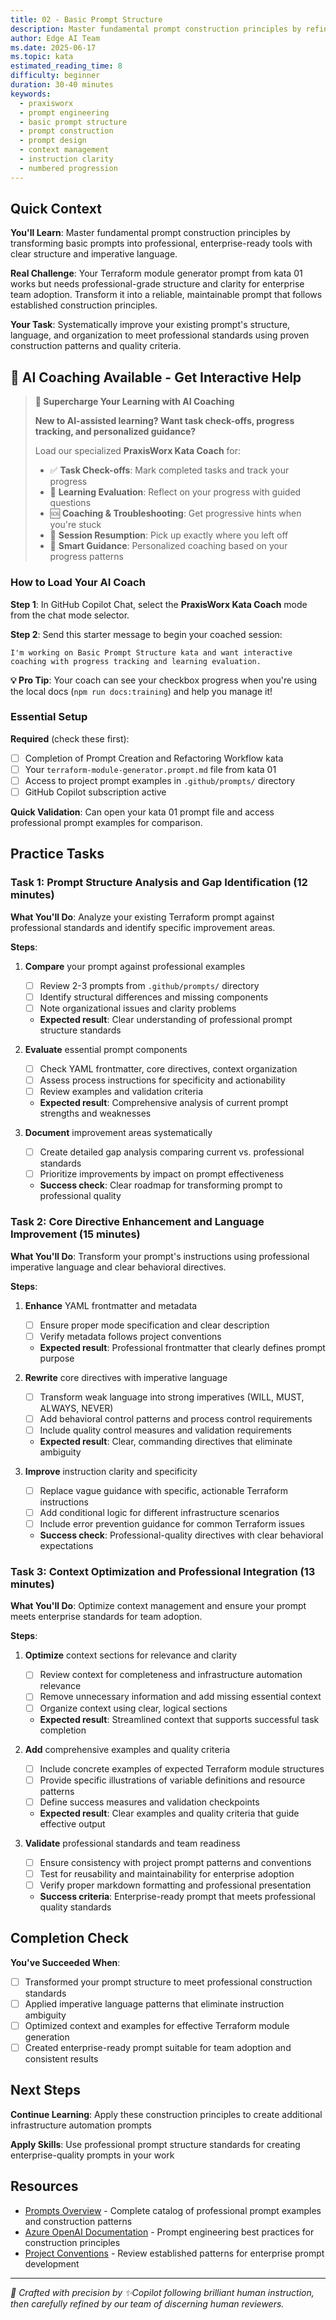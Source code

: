 ```yaml
---
title: 02 - Basic Prompt Structure
description: Master fundamental prompt construction principles by refining and optimizing the Terraform module generator prompt created in kata 01
author: Edge AI Team
ms.date: 2025-06-17
ms.topic: kata
estimated_reading_time: 8
difficulty: beginner
duration: 30-40 minutes
keywords:
  - praxisworx
  - prompt engineering
  - basic prompt structure
  - prompt construction
  - prompt design
  - context management
  - instruction clarity
  - numbered progression
---
```


## Quick Context

**You'll Learn**: Master fundamental prompt construction principles by transforming basic prompts into professional, enterprise-ready tools with clear structure and imperative language.

**Real Challenge**: Your Terraform module generator prompt from kata 01 works but needs professional-grade structure and clarity for enterprise team adoption. Transform it into a reliable, maintainable prompt that follows established construction principles.

**Your Task**: Systematically improve your existing prompt's structure, language, and organization to meet professional standards using proven construction patterns and quality criteria.

## 🤖 AI Coaching Available - Get Interactive Help

> **🚀 Supercharge Your Learning with AI Coaching**
>
> **New to AI-assisted learning? Want task check-offs, progress tracking, and personalized guidance?**
>
> Load our specialized **PraxisWorx Kata Coach** for:
>
> - ✅ **Task Check-offs**: Mark completed tasks and track your progress
> - 🎯 **Learning Evaluation**: Reflect on your progress with guided questions
> - 🆘 **Coaching & Troubleshooting**: Get progressive hints when you're stuck
> - 🔄 **Session Resumption**: Pick up exactly where you left off
> - 🧭 **Smart Guidance**: Personalized coaching based on your progress patterns

### How to Load Your AI Coach

**Step 1**: In GitHub Copilot Chat, select the **PraxisWorx Kata Coach** mode from the chat mode selector.

**Step 2**: Send this starter message to begin your coached session:

```text
I'm working on Basic Prompt Structure kata and want interactive coaching with progress tracking and learning evaluation.
```

**💡 Pro Tip**: Your coach can see your checkbox progress when you're using the local docs (`npm run docs:training`) and help you manage it!

### Essential Setup

**Required** (check these first):

- [ ] Completion of Prompt Creation and Refactoring Workflow kata
- [ ] Your `terraform-module-generator.prompt.md` file from kata 01
- [ ] Access to project prompt examples in `.github/prompts/` directory
- [ ] GitHub Copilot subscription active

**Quick Validation**: Can open your kata 01 prompt file and access professional prompt examples for comparison.

## Practice Tasks

### Task 1: Prompt Structure Analysis and Gap Identification (12 minutes)

**What You'll Do**: Analyze your existing Terraform prompt against professional standards and identify specific improvement areas.

**Steps**:

1. **Compare** your prompt against professional examples
   - [ ] Review 2-3 prompts from `.github/prompts/` directory
   - [ ] Identify structural differences and missing components
   - [ ] Note organizational issues and clarity problems
   - **Expected result**: Clear understanding of professional prompt structure standards

2. **Evaluate** essential prompt components
   - [ ] Check YAML frontmatter, core directives, context organization
   - [ ] Assess process instructions for specificity and actionability
   - [ ] Review examples and validation criteria
   - **Expected result**: Comprehensive analysis of current prompt strengths and weaknesses

3. **Document** improvement areas systematically
   - [ ] Create detailed gap analysis comparing current vs. professional standards
   - [ ] Prioritize improvements by impact on prompt effectiveness
   - **Success check**: Clear roadmap for transforming prompt to professional quality

### Task 2: Core Directive Enhancement and Language Improvement (15 minutes)

**What You'll Do**: Transform your prompt's instructions using professional imperative language and clear behavioral directives.

**Steps**:

1. **Enhance** YAML frontmatter and metadata
   - [ ] Ensure proper mode specification and clear description
   - [ ] Verify metadata follows project conventions
   - **Expected result**: Professional frontmatter that clearly defines prompt purpose

2. **Rewrite** core directives with imperative language
   - [ ] Transform weak language into strong imperatives (WILL, MUST, ALWAYS, NEVER)
   - [ ] Add behavioral control patterns and process control requirements
   - [ ] Include quality control measures and validation requirements
   - **Expected result**: Clear, commanding directives that eliminate ambiguity

3. **Improve** instruction clarity and specificity
   - [ ] Replace vague guidance with specific, actionable Terraform instructions
   - [ ] Add conditional logic for different infrastructure scenarios
   - [ ] Include error prevention guidance for common Terraform issues
   - **Success check**: Professional-quality directives with clear behavioral expectations

### Task 3: Context Optimization and Professional Integration (13 minutes)

**What You'll Do**: Optimize context management and ensure your prompt meets enterprise standards for team adoption.

**Steps**:

1. **Optimize** context sections for relevance and clarity
   - [ ] Review context for completeness and infrastructure automation relevance
   - [ ] Remove unnecessary information and add missing essential context
   - [ ] Organize context using clear, logical sections
   - **Expected result**: Streamlined context that supports successful task completion

2. **Add** comprehensive examples and quality criteria
   - [ ] Include concrete examples of expected Terraform module structures
   - [ ] Provide specific illustrations of variable definitions and resource patterns
   - [ ] Define success measures and validation checkpoints
   - **Expected result**: Clear examples and quality criteria that guide effective output

3. **Validate** professional standards and team readiness
   - [ ] Ensure consistency with project prompt patterns and conventions
   - [ ] Test for reusability and maintainability for enterprise adoption
   - [ ] Verify proper markdown formatting and professional presentation
   - **Success criteria**: Enterprise-ready prompt that meets professional quality standards

## Completion Check

**You've Succeeded When**:

- [ ] Transformed your prompt structure to meet professional construction standards
- [ ] Applied imperative language patterns that eliminate instruction ambiguity
- [ ] Optimized context and examples for effective Terraform module generation
- [ ] Created enterprise-ready prompt suitable for team adoption and consistent results

## Next Steps

**Continue Learning**: Apply these construction principles to create additional infrastructure automation prompts

**Apply Skills**: Use professional prompt structure standards for creating enterprise-quality prompts in your work

## Resources

- [Prompts Overview](/.github/prompts/README.md) - Complete catalog of professional prompt examples and construction patterns
- [Azure OpenAI Documentation][prompt-engineering-azure] - Prompt engineering best practices for construction principles
- [Project Conventions](/.github/prompts/) - Review established patterns for enterprise prompt development

---

<!-- Reference Links -->
[prompt-engineering-azure]: https://learn.microsoft.com/en-us/azure/ai-services/openai/concepts/prompt-engineering

<!-- markdownlint-disable MD036 -->
*🤖 Crafted with precision by ✨Copilot following brilliant human instruction,
then carefully refined by our team of discerning human reviewers.*
<!-- markdownlint-enable MD036 -->
